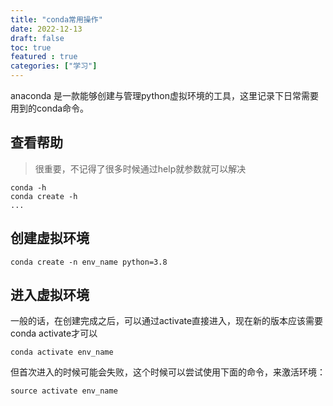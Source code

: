 ```yaml
---
title: "conda常用操作"
date: 2022-12-13
draft: false
toc: true
featured : true
categories: ["学习"]
---
```


anaconda 是一款能够创建与管理python虚拟环境的工具，这里记录下日常需要用到的conda命令。

<!-- more --> 

## 查看帮助

> 很重要，不记得了很多时候通过help就参数就可以解决

```shell
conda -h
conda create -h
...
```

## 创建虚拟环境

```shell
conda create -n env_name python=3.8 
```

## 进入虚拟环境

一般的话，在创建完成之后，可以通过activate直接进入，现在新的版本应该需要conda activate才可以

```shell
conda activate env_name
```

但首次进入的时候可能会失败，这个时候可以尝试使用下面的命令，来激活环境：

```shel
source activate env_name
```

